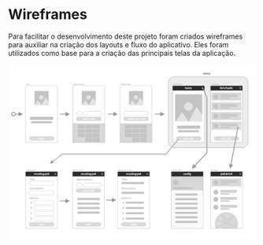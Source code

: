 # Wireframes
Para facilitar o desenvolvimento deste projeto foram criados wireframes para auxiliar na criação dos layouts e fluxo do aplicativo.
Eles foram utilizados como base para a criação das principais telas da aplicação.

![Preview](/images/wireframes/wireframes+flow.png?raw=true "")
